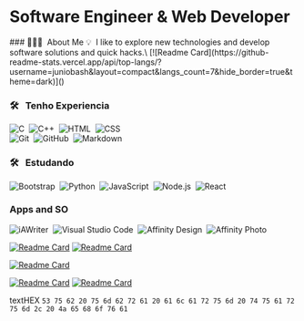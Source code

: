 # Software Engineer & Web Developer
<div>
    ### 👨🏻‍💻 &nbsp;About Me
    💡 &nbsp;I like to explore new technologies and develop software solutions and quick hacks.\
    [![Readme Card](https://github-readme-stats.vercel.app/api/top-langs/?username=juniobash&layout=compact&langs_count=7&hide_border=true&theme=dark)]()
</div>

### 🛠 &nbsp; Tenho Experiencia
![C](https://img.shields.io/badge/-C-05122A?style=flat&logo=C&logoColor=A8B9CC)&nbsp;
![C++](https://img.shields.io/badge/-C++-05122A?style=flat&logo=C%2B%2B&logoColor=00599C)&nbsp;
![HTML](https://img.shields.io/badge/-HTML-05122A?style=flat&logo=HTML5)&nbsp;
![CSS](https://img.shields.io/badge/-CSS-05122A?style=flat&logo=CSS3&logoColor=1572B6)&nbsp;\
![Git](https://img.shields.io/badge/-Git-05122A?style=flat&logo=git)&nbsp;
![GitHub](https://img.shields.io/badge/-GitHub-05122A?style=flat&logo=github)&nbsp;
![Markdown](https://img.shields.io/badge/-Markdown-05122A?style=flat&logo=markdown)&nbsp;

### 🛠 &nbsp; Estudando   

![Bootstrap](https://img.shields.io/badge/-Bootstrap-05122A?style=flat&logo=bootstrap&logoColor=563D7C)&nbsp;
![Python](https://img.shields.io/badge/-Python-05122A?style=flat&logo=python)&nbsp;
![JavaScript](https://img.shields.io/badge/-JavaScript-05122A?style=flat&logo=javascript)&nbsp;
![Node.js](https://img.shields.io/badge/-Node.js-05122A?style=flat&logo=node.js)&nbsp;
![React](https://img.shields.io/badge/-React-05122A?style=flat&logo=react)&nbsp;

### Apps and SO
![iAWriter](https://img.shields.io/badge/-InDesign-05122A?style=flat&logo=adobe-indesign)&nbsp;
![Visual Studio Code](https://img.shields.io/badge/-Visual%20Studio%20Code-05122A?style=flat&logo=visual-studio-code&logoColor=007ACC)&nbsp;
![Affinity Design](https://img.shields.io/badge/-Illustrator-05122A?style=flat&logo=adobe-illustrator)&nbsp;
![Affinity Photo](https://img.shields.io/badge/-Photoshop-05122A?style=flat&logo=adobe-photoshop)&nbsp;

[![Readme Card](https://github-readme-stats.vercel.app/api/pin/?username=juniobash&repo=completeProjects&hide_border=true&theme=dark)](https://github.com/juniobash/completeProjects)
[![Readme Card](https://github-readme-stats.vercel.app/api/pin/?username=juniobash&repo=projectsUnderConstruction&hide_border=true&theme=dark)](https://github.com/juniobash/projectsUnderConstruction)

[![Readme Card](https://github-readme-stats.vercel.app/api/pin/?username=juniobash&repo=backpack&hide_border=true&theme=dark)](https://github.com/juniobash/backpack)

[![Readme Card](https://github-readme-stats.vercel.app/api/pin/?username=juniobash&repo=webDeveloper&hide_border=true&theme=dark)](https://github.com/juniobash/webDeveloper)
[![Readme Card](https://github-readme-stats.vercel.app/api/pin/?username=juniobash&repo=softwareEngineer&hide_border=true&theme=dark)](https://github.com/juniobash/softwareEngineer)

textHEX `53 75 62 20 75 6d 62 72 61 20 61 6c 61 72 75 6d 20 74 75 61 72 75 6d 2c 20 4a 65 68 6f 76 61`

